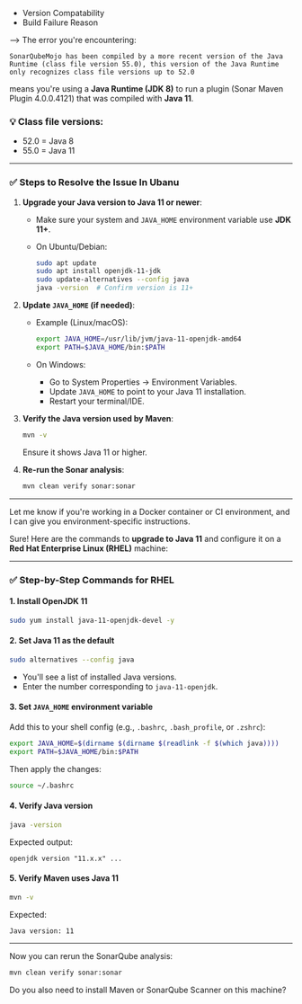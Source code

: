* Version Compatability 
* Build Failure Reason
  
--> The error you're encountering:

```
SonarQubeMojo has been compiled by a more recent version of the Java Runtime (class file version 55.0), this version of the Java Runtime only recognizes class file versions up to 52.0
```

means you're using a **Java Runtime (JDK 8)** to run a plugin (Sonar Maven Plugin 4.0.0.4121) that was compiled with **Java 11**.

### 💡 Class file versions:

* 52.0 = Java 8
* 55.0 = Java 11

---

### ✅ Steps to Resolve the Issue In Ubanu

1. **Upgrade your Java version to Java 11 or newer**:

   * Make sure your system and `JAVA_HOME` environment variable use **JDK 11+**.
   * On Ubuntu/Debian:

     ```bash
     sudo apt update
     sudo apt install openjdk-11-jdk
     sudo update-alternatives --config java
     java -version  # Confirm version is 11+
     ```

2. **Update `JAVA_HOME` (if needed)**:

   * Example (Linux/macOS):

     ```bash
     export JAVA_HOME=/usr/lib/jvm/java-11-openjdk-amd64
     export PATH=$JAVA_HOME/bin:$PATH
     ```
   * On Windows:

     * Go to System Properties → Environment Variables.
     * Update `JAVA_HOME` to point to your Java 11 installation.
     * Restart your terminal/IDE.

3. **Verify the Java version used by Maven**:

   ```bash
   mvn -v
   ```

   Ensure it shows Java 11 or higher.

4. **Re-run the Sonar analysis**:

   ```bash
   mvn clean verify sonar:sonar
   ```

---
Let me know if you're working in a Docker container or CI environment, and I can give you environment-specific instructions.

Sure! Here are the commands to **upgrade to Java 11** and configure it on a **Red Hat Enterprise Linux (RHEL)** machine:

---

### ✅ Step-by-Step Commands for RHEL

#### 1. **Install OpenJDK 11**

```bash
sudo yum install java-11-openjdk-devel -y
```

#### 2. **Set Java 11 as the default**

```bash
sudo alternatives --config java
```

* You'll see a list of installed Java versions.
* Enter the number corresponding to `java-11-openjdk`.

#### 3. **Set `JAVA_HOME` environment variable**

Add this to your shell config (e.g., `.bashrc`, `.bash_profile`, or `.zshrc`):

```bash
export JAVA_HOME=$(dirname $(dirname $(readlink -f $(which java))))
export PATH=$JAVA_HOME/bin:$PATH
```

Then apply the changes:

```bash
source ~/.bashrc
```

#### 4. **Verify Java version**

```bash
java -version
```

Expected output:

```
openjdk version "11.x.x" ...
```

#### 5. **Verify Maven uses Java 11**

```bash
mvn -v
```

Expected:

```
Java version: 11
```

---

Now you can rerun the SonarQube analysis:

```bash
mvn clean verify sonar:sonar
```

Do you also need to install Maven or SonarQube Scanner on this machine?
